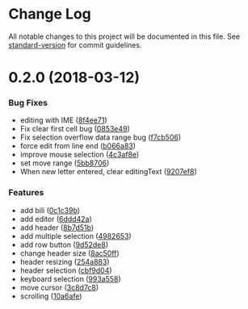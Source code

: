 # Change Log

All notable changes to this project will be documented in this file. See [standard-version](https://github.com/conventional-changelog/standard-version) for commit guidelines.

<a name="0.2.0"></a>
# 0.2.0 (2018-03-12)


### Bug Fixes

* editing with IME ([8f4ee71](https://github.com/hashrock-sandbox/study-svg-spreadsheet/commit/8f4ee71))
* Fix clear first cell bug ([0853e49](https://github.com/hashrock-sandbox/study-svg-spreadsheet/commit/0853e49))
* Fix selection overflow data range bug ([f7cb506](https://github.com/hashrock-sandbox/study-svg-spreadsheet/commit/f7cb506))
* force edit from line end ([b066a83](https://github.com/hashrock-sandbox/study-svg-spreadsheet/commit/b066a83))
* improve mouse selection ([4c3af8e](https://github.com/hashrock-sandbox/study-svg-spreadsheet/commit/4c3af8e))
* set move range ([5bb8706](https://github.com/hashrock-sandbox/study-svg-spreadsheet/commit/5bb8706))
* When new letter entered, clear editingText ([9207ef8](https://github.com/hashrock-sandbox/study-svg-spreadsheet/commit/9207ef8))


### Features

* add bili ([0c1c39b](https://github.com/hashrock-sandbox/study-svg-spreadsheet/commit/0c1c39b))
* add editor ([6ddd42a](https://github.com/hashrock-sandbox/study-svg-spreadsheet/commit/6ddd42a))
* add header ([8b7d51b](https://github.com/hashrock-sandbox/study-svg-spreadsheet/commit/8b7d51b))
* add multiple selection ([4982653](https://github.com/hashrock-sandbox/study-svg-spreadsheet/commit/4982653))
* add row button ([9d52de8](https://github.com/hashrock-sandbox/study-svg-spreadsheet/commit/9d52de8))
* change header size ([8ac50ff](https://github.com/hashrock-sandbox/study-svg-spreadsheet/commit/8ac50ff))
* header resizing ([254a883](https://github.com/hashrock-sandbox/study-svg-spreadsheet/commit/254a883))
* header selection ([cbf9d04](https://github.com/hashrock-sandbox/study-svg-spreadsheet/commit/cbf9d04))
* keyboard selection ([993a558](https://github.com/hashrock-sandbox/study-svg-spreadsheet/commit/993a558))
* move cursor ([3c8d7c8](https://github.com/hashrock-sandbox/study-svg-spreadsheet/commit/3c8d7c8))
* scrolling ([10a6afe](https://github.com/hashrock-sandbox/study-svg-spreadsheet/commit/10a6afe))
